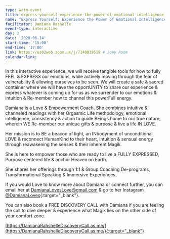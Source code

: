 ```yaml
---
type: watm-event
title: express-yourself-experience-the-power-of-emotional-intelligence-vulnerability-and-moving-through-the-fear-of-letting-yourself-be-seen
name: "Express Yourself: Experience the Power of Emotional Intelligence, Vulnerability & Moving Through the Fear of Letting Yourself BE Seen"
facilitator: Damiana Rashelle
event-type: interactive
day: 3
date: '2020-06-14'
start-time: '15:00'
end-time: '17:00'
link: https://us02web.zoom.us/j/7140019519 # Joey Room
calendar-link:
---
```


In this interactive experience, we will receive tangible tools for how to fully FEEL & EXPRESS our emotions, while actively moving through the fear of vulnerability & allowing ourselves to be seen. We will create a safe & sacred container where we will have the opportUNITY to share our experience & express whatever is coming up for us as we surrender to our emotions & intuition & Re-member how to channel this powerFull energy.

Damiana is a Love & Empowerment Coach. She combines intuitive & channeled readings with her Orgasmic Life methodology, emotional intelligence, consistency & action to guide BEings home to our true nature, wherein WE Re-member our unique gifts & purpose & live a life IN LOVE.

Her mission is to BE a beacon of light, an INbodyment of unconditional LOVE & reconnect HumanKind to their heart, intuition & sensual energy through reawakening the senses & their inherent Magik.

She is here to empower those who are ready to live a FULLY EXPRESSED, Purpose centered life & anchor Heaven on Earth.

She shares her offerings through 1:1 & Group Coaching De-programs, Transformational Speaking & Immersive Experiences.

If you would Love to know more about Damiana or connect further, you can email her at DamianaLovesLove@gmail.com & go to her Instagram [@DamianaLoves](https://www.instagram.com/DamianaLoves){:target="_blank"}.

You can also book a FREE DISCOVERY CALL with Damiana if you are feeling the call to dive deeper & experience what Magik lies on the other side of your comfort zone.

[https://DamianaRahshelleDiscoveryCall.as.me/](https://DamianaRahshelleDiscoveryCall.as.me/){:target="_blank"}

